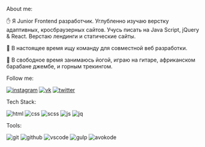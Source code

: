 About me:

:hand: Я Junior Frontend разработчик. Углубленно изучаю  верстку  адаптивныx, кросбраузерных сайтов. Учусь писать на Java Script, jQuery & React. Верстаю лендинги и статические сайты.

:mag_right: В настоящее время ищу команду для совместной веб разработки.

:guitar: В свободное время занимаюсь йогой, играю на гитаре, африканском барабане джембе,  и горным трекингом.

Follow me:

[![instagram](https://img.shields.io/badge/INSTARAM-6DB284?style=flat&logo=instagram&logoColor=B83092)](https://www.instagram.com/seignior.anlarion/)
[![vk](https://img.shields.io/badge/VKONTACTE-6DB284?style=flat&logo=vk&logoColor=5181B8)](https://vk.com/larionov66)
[![twitter](https://img.shields.io/badge/TWITTER-6DB284?style=flat&logo=twitter&logoColor=209BF3)](https://twitter.com/larionov_anton1)

Tech Stack:

![html](https://img.shields.io/badge/HTML5-6DB284?style=flat&logo=html5&logoColor=E34F26)
![css](https://img.shields.io/badge/CSS3-6DB284?style=flat&logo=css3&logoColor=117B11)
![scss](https://img.shields.io/badge/SCSS-6DB284?style=flat&logo=sass&logoColor=D05385)
![js](https://img.shields.io/badge/JAVASCRIPT-6DB284?style=flat&logo=javascript&logoColor=F7E01D)
![jq](https://img.shields.io/badge/JQUERY-6DB284?style=flat&logo=jquery&logoColor=193657)

Tools:

![git](https://img.shields.io/badge/GIT-6DB284?style=flat&logo=git&logoColor=DF4C37)
![github](https://img.shields.io/badge/GITHUB-6DB284?style=flat&logo=github&logoColor=000000)
![vscode](https://img.shields.io/badge/VSCODE-6DB284?style=flat&logo=Visualstudio&logoColor=0278CB)
![gulp](https://img.shields.io/badge/GULP-6DB284?style=flat&logo=gulp&logoColor=E84C51)
![avokode](https://img.shields.io/badge/PHOTOSHOP-6DB284?style=flat&logo=adobephotoshop&logoColor=001E36)






